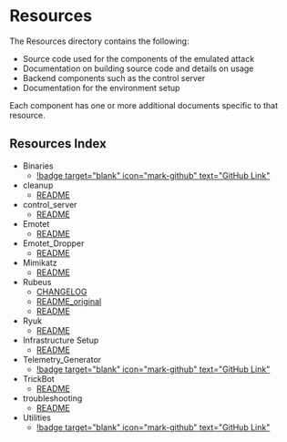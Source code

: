 # Resources

The Resources directory contains the following:

* Source code used for the components of the emulated attack
* Documentation on building source code and details on usage
* Backend components such as the control server
* Documentation for the environment setup

Each component has one or more additional documents specific to that resource.

## Resources Index

* Binaries
  * [!badge target="blank" icon="mark-github" text="GitHub Link"](https://github.com/attackevals/ael/tree/49516eb0eb51c7b8f3c2851d612ea5c5467ff2bb/Enterprise/wizard_spider/Resources/Binaries)
* cleanup
  * [README](./README.md)
* control_server
  * [README](./README.md)
* Emotet
  * [README](./README.md)
* Emotet_Dropper
  * [README](./README.md)
* Mimikatz
  * [README](./README.md)
* Rubeus
  * [CHANGELOG](./CHANGELOG.md)
  * [README_original](./README_original.md)
  * [README](./README.md)
* Ryuk
  * [README](./README.md)
* Infrastructure Setup
  * [README](./README.md)
* Telemetry_Generator
  * [!badge target="blank" icon="mark-github" text="GitHub Link"](https://github.com/attackevals/ael/tree/49516eb0eb51c7b8f3c2851d612ea5c5467ff2bb/Enterprise/wizard_spider/Resources/Telemetry_Generator)
* TrickBot
  * [README](./README.md)
* troubleshooting
  * [README](./README.md)
* Utilities
  * [!badge target="blank" icon="mark-github" text="GitHub Link"](https://github.com/attackevals/ael/tree/49516eb0eb51c7b8f3c2851d612ea5c5467ff2bb/Enterprise/wizard_spider/Resources/Utilities)
